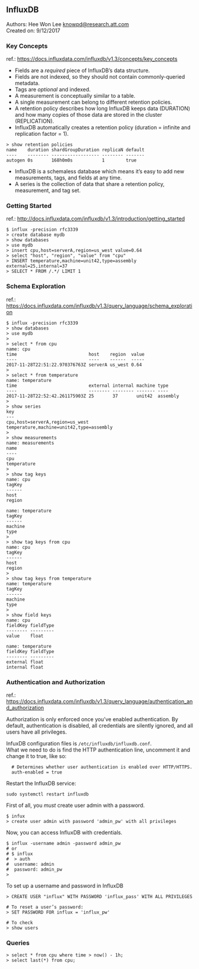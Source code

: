 ## InfluxDB  
Authors: Hee Won Lee <knowpd@research.att.com>  
Created on: 9/12/2017  

### Key Concepts
ref.: <https://docs.influxdata.com/influxdb/v1.3/concepts/key_concepts>  
- Fields are a *required* piece of InfluxDB’s data structure.
- Fields are not indexed, so they should not contain commonly-queried metadata.
- Tags are *optional* and indexed.
- A measurement is conceptually similar to a table.
- A single measurement can belong to different retention policies. 
- A retention policy describes how long InfluxDB keeps data (DURATION) and how many copies of those data are stored in the cluster (REPLICATION). 
- InfluxDB automatically creates a retention policy (duration = infinite and replication factor = 1).
```
> show retention policies
name    duration shardGroupDuration replicaN default
----    -------- ------------------ -------- -------
autogen 0s       168h0m0s           1        true
```
- InfluxDB is a schemaless database which means it’s easy to add new measurements, tags, and fields at any time.
- A series is the collection of data that share a retention policy, measurement, and tag set.

  
### Getting Started  
ref.: <http://docs.influxdata.com/influxdb/v1.3/introduction/getting_started>  

```
$ influx -precision rfc3339
> create database mydb
> show databases
> use mydb
> insert cpu,host=serverA,region=us_west value=0.64
> select "host", "region", "value" from "cpu"
> INSERT temperature,machine=unit42,type=assembly external=25,internal=37
> SELECT * FROM /.*/ LIMIT 1
```

### Schema Exploration  
ref.: <https://docs.influxdata.com/influxdb/v1.3/query_language/schema_exploration>
```
$ influx -precision rfc3339
> show databases
> use mydb
>
> select * from cpu
name: cpu
time                           host    region  value
----                           ----    ------  -----
2017-11-28T22:51:22.970376763Z serverA us_west 0.64
>
> select * from temperature
name: temperature
time                           external internal machine type
----                           -------- -------- ------- ----
2017-11-28T22:52:42.261175903Z 25       37       unit42  assembly
>
> show series
key
---
cpu,host=serverA,region=us_west
temperature,machine=unit42,type=assembly
>
> show measurements
name: measurements
name
----
cpu
temperature
>
> show tag keys
name: cpu
tagKey
------
host
region

name: temperature
tagKey
------
machine
type
>
> show tag keys from cpu
name: cpu
tagKey
------
host
region
>
> show tag keys from temperature
name: temperature
tagKey
------
machine
type
>
> show field keys
name: cpu
fieldKey fieldType
-------- ---------
value    float

name: temperature
fieldKey fieldType
-------- ---------
external float
internal float 
```

### Authentication and Authorization  
ref.: <https://docs.influxdata.com/influxdb/v1.3/query_language/authentication_and_authorization>

Authorization is only enforced once you’ve enabled authentication. By default, authentication is disabled, all credentials are silently ignored, and all users have all privileges.  

InfuxDB configuration files is  `/etc/influxdb/influxdb.conf`.  
What we need to do is find the HTTP authentication line, uncomment it and change it to true, like so:
```
  # Determines whether user authentication is enabled over HTTP/HTTPS.
  auth-enabled = true
```
Restart the InfluxDB service:
```
sudo systemctl restart influxdb
```
First of all, you *must* create user admin with a password.
```
$ infux
> create user admin with password 'admin_pw' with all privileges
```
Now, you can access InfluxDB with credentials.
```
$ influx -username admin -password admin_pw
# or 
# $ influx
#  > auth
#  username: admin
#  password: admin_pw
>
```
To set up a username and password in InfluxDB
```
> CREATE USER "influx" WITH PASSWORD 'influx_pass' WITH ALL PRIVILEGES

# To reset a user’s password:
> SET PASSWORD FOR influx = 'influx_pw'

# To check
> show users
```


### Queries
```
> select * from cpu where time > now() - 1h;
> select last(*) from cpu;
```
